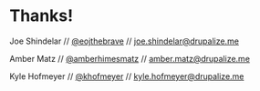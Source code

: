 # Thanks!

Joe Shindelar // [@eojthebrave](http://twitter.com/eojthebrave) // [joe.shindelar@drupalize.me](mailto:joe.shindelar@drupalize.me)

Amber Matz // [@amberhimesmatz](http://twitter.com/amberhimesmatz) // [amber.matz@drupalize.me](mailto:amber.matz@drupalize.me)

Kyle Hofmeyer // [@khofmeyer](https://twitter.com/khofmeyer) // [kyle.hofmeyer@drupalize.me](mailto:kyle.hofmeyer@drupalize.me)
